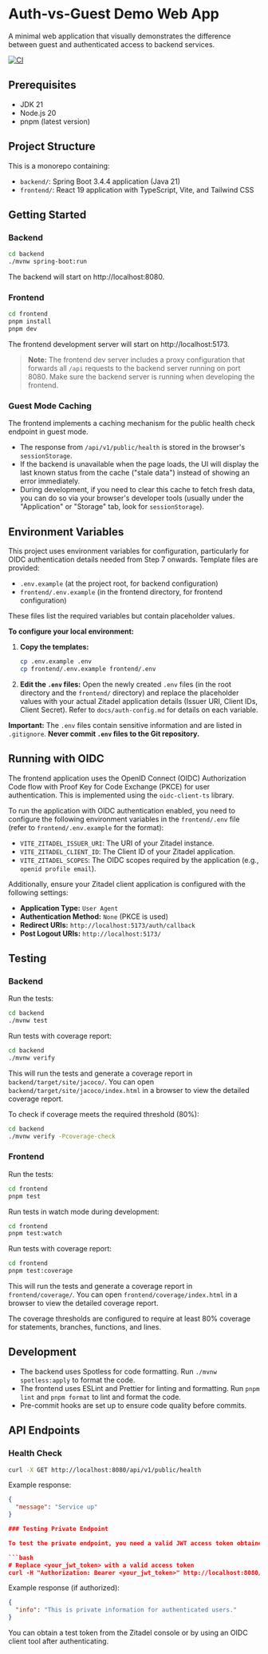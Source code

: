 # Auth‑vs‑Guest Demo Web App

A minimal web application that visually demonstrates the difference between guest and authenticated access to backend services.

[![CI](https://github.com/[your-username]/oidc-auth-react-springboot-demo/actions/workflows/ci.yml/badge.svg)](https://github.com/[your-username]/oidc-auth-react-springboot-demo/actions/workflows/ci.yml)

## Prerequisites

- JDK 21
- Node.js 20
- pnpm (latest version)

## Project Structure

This is a monorepo containing:

- `backend/`: Spring Boot 3.4.4 application (Java 21)
- `frontend/`: React 19 application with TypeScript, Vite, and Tailwind CSS

## Getting Started

### Backend

```bash
cd backend
./mvnw spring-boot:run
```

The backend will start on http://localhost:8080.

### Frontend

```bash
cd frontend
pnpm install
pnpm dev
```

The frontend development server will start on http://localhost:5173.

> **Note:** The frontend dev server includes a proxy configuration that forwards all `/api` requests to the backend server running on port 8080. Make sure the backend server is running when developing the frontend.

### Guest Mode Caching

The frontend implements a caching mechanism for the public health check endpoint in guest mode.

- The response from `/api/v1/public/health` is stored in the browser's `sessionStorage`.
- If the backend is unavailable when the page loads, the UI will display the last known status from the cache ("stale data") instead of showing an error immediately.
- During development, if you need to clear this cache to fetch fresh data, you can do so via your browser's developer tools (usually under the "Application" or "Storage" tab, look for `sessionStorage`).

## Environment Variables

This project uses environment variables for configuration, particularly for OIDC authentication details needed from Step 7 onwards. Template files are provided:

- `.env.example` (at the project root, for backend configuration)
- `frontend/.env.example` (in the frontend directory, for frontend configuration)

These files list the required variables but contain placeholder values.

**To configure your local environment:**

1.  **Copy the templates:**
    ```bash
    cp .env.example .env
    cp frontend/.env.example frontend/.env
    ```
2.  **Edit the `.env` files:** Open the newly created `.env` files (in the root directory and the `frontend/` directory) and replace the placeholder values with your actual Zitadel application details (Issuer URI, Client IDs, Client Secret). Refer to `docs/auth-config.md` for details on each variable.

**Important:** The `.env` files contain sensitive information and are listed in `.gitignore`. **Never commit `.env` files to the Git repository.**


## Running with OIDC

The frontend application uses the OpenID Connect (OIDC) Authorization Code flow with Proof Key for Code Exchange (PKCE) for user authentication. This is implemented using the `oidc-client-ts` library.

To run the application with OIDC authentication enabled, you need to configure the following environment variables in the `frontend/.env` file (refer to `frontend/.env.example` for the format):

- `VITE_ZITADEL_ISSUER_URI`: The URI of your Zitadel instance.
- `VITE_ZITADEL_CLIENT_ID`: The Client ID of your Zitadel application.
- `VITE_ZITADEL_SCOPES`: The OIDC scopes required by the application (e.g., `openid profile email`).

Additionally, ensure your Zitadel client application is configured with the following settings:

- **Application Type:** `User Agent`
- **Authentication Method:** `None` (PKCE is used)
- **Redirect URIs:** `http://localhost:5173/auth/callback`
- **Post Logout URIs:** `http://localhost:5173/`

## Testing

### Backend

Run the tests:

```bash
cd backend
./mvnw test
```

Run tests with coverage report:

```bash
cd backend
./mvnw verify
```

This will run the tests and generate a coverage report in `backend/target/site/jacoco/`. You can open `backend/target/site/jacoco/index.html` in a browser to view the detailed coverage report.

To check if coverage meets the required threshold (80%):

```bash
cd backend
./mvnw verify -Pcoverage-check
```

### Frontend

Run the tests:

```bash
cd frontend
pnpm test
```

Run tests in watch mode during development:

```bash
cd frontend
pnpm test:watch
```

Run tests with coverage report:

```bash
cd frontend
pnpm test:coverage
```

This will run the tests and generate a coverage report in `frontend/coverage/`. You can open `frontend/coverage/index.html` in a browser to view the detailed coverage report.

The coverage thresholds are configured to require at least 80% coverage for statements, branches, functions, and lines.

## Development

- The backend uses Spotless for code formatting. Run `./mvnw spotless:apply` to format the code.
- The frontend uses ESLint and Prettier for linting and formatting. Run `pnpm lint` and `pnpm format` to lint and format the code.
- Pre-commit hooks are set up to ensure code quality before commits.

## API Endpoints

### Health Check

```bash
curl -X GET http://localhost:8080/api/v1/public/health
```

Example response:
```json
{
  "message": "Service up"
}

### Testing Private Endpoint

To test the private endpoint, you need a valid JWT access token obtained from your OIDC provider (e.g., Zitadel). This token must contain the necessary claims or roles (like `AUTH_USER`) that the backend expects.

```bash
# Replace <your_jwt_token> with a valid access token
curl -H "Authorization: Bearer <your_jwt_token>" http://localhost:8080/api/v1/private/info
```

Example response (if authorized):
```json
{
  "info": "This is private information for authenticated users."
}
```

You can obtain a test token from the Zitadel console or by using an OIDC client tool after authenticating.
